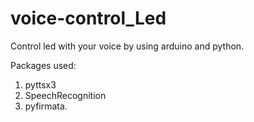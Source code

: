 # voice-control_Led

Control led with your voice by using arduino and python.

Packages used:
1. pyttsx3
2. SpeechRecognition
3. pyfirmata.
